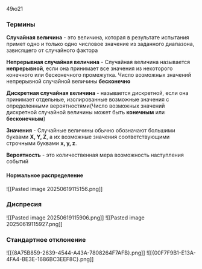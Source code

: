 49ю21
### Термины
**Случайная величина** - это величина, которая в результате испытания примет одно и только одно числовое значение из заданного диапазона, зависящего от случайного фактора

**Непрерывная случайная величина** - Случайная величина называется **непрерывной**, если она принимает все значения из некоторого конечного или бесконечного промежутка. Число возможных значений непрерывной случайной величины **бесконечно**

**Дискретная случайная величина** - называется дискретной, если она принимает отдельные, изолированные возможные значения с определенными вероятностями(Число возможных значений дискретной случайной величины может быть **конечным** или **бесконечным**)

**Значения** - Случайные величины обычно обозначают большими буквами **X, Y, Z**, а их возможные значения соответствующими строчными буквами **x, y, z**. 

**Вероятность** - это количественная мера возможность наступления событий

#### Нормальное распределение
![[Pasted image 20250619115156.png]]


### Диспресия
![[Pasted image 20250619115906.png]]
![[Pasted image 20250619115927.png]]

### Стандартное отклонение
![[{8A75B859-2639-4544-A43A-7808264F7AFB}.png]]
![[{00F7F9B1-E13A-4FA4-BE3E-1686BC3EEF8C}.png]]

